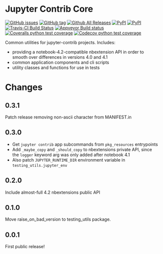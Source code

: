 Jupyter Contrib Core
====================

[![GitHub issues](https://img.shields.io/github/issues/jupyter-contrib/jupyter_contrib_core.svg?maxAge=3600)](https://github.com/jupyter-contrib/jupyter_contrib_core/issues) [![GitHub tag](https://img.shields.io/github/tag/jupyter-contrib/jupyter_contrib_core.svg?maxAge=3600)](https://github.com/jupyter-contrib/jupyter_contrib_core) [![Github All Releases](https://img.shields.io/github/downloads/jupyter-contrib/jupyter_contrib_core/total.svg?maxAge=3600)](https://github.com/jupyter-contrib/jupyter_contrib_core) [![PyPI](https://img.shields.io/pypi/v/jupyter_contrib_core.svg?maxAge=3600)](https://pypi.python.org/pypi/jupyter_contrib_core) [![PyPI](https://img.shields.io/pypi/dm/jupyter_contrib_core.svg?maxAge=3600)](https://pypi.python.org/pypi/jupyter_contrib_core)
<br/>
[![Travis-CI Build Status](https://img.shields.io/travis/Jupyter-contrib/jupyter_contrib_core.svg?maxAge=3600&label=Travis)](https://travis-ci.org/Jupyter-contrib/jupyter_contrib_core) [![Appveyor Build status](https://img.shields.io/appveyor/ci/jcb91/jupyter-contrib-core.svg?maxAge=3600&label=Appveyor)](https://ci.appveyor.com/project/jcb91/jupyter-contrib-core) [![Coveralls python test coverage](https://img.shields.io/coveralls/Jupyter-contrib/jupyter_contrib_core/master.svg?maxAge=3600&label=Coveralls)](https://coveralls.io/github/Jupyter-contrib/jupyter_contrib_core) [![Codecov python test coverage](https://img.shields.io/codecov/c/github/Jupyter-contrib/jupyter_contrib_core/master.svg?maxAge=3600&label=Codecov)](https://codecov.io/gh/Jupyter-contrib/jupyter_contrib_core)

Common utilities for jupyter-contrib projects. Includes:

-   providing a notebook-4.2-compatible nbextension API in order to
    smooth over differences in versions 4.0 and 4.1
-   common application components and cli scripts
-   utility classes and functions for use in tests


Changes
=======

0.3.1
-----

Patch release removing non-ascii character from MANIFEST.in

0.3.0
-----

* Get `jupyter contrib` app subcommands from `pkg_resources` entrypoints
* Add `_maybe_copy` and `_should_copy` to nbextensions private API, since the
  `logger` keyword arg was only added after notebook 4.1
* Also patch `JUPYTER_RUNTIME_DIR` environment variable in
  `testing_utils.jupyter_env`

0.2.0
-----

Include almost-full 4.2 nbextensions public API

0.1.0
-----

Move raise_on_bad_version to testing_utils package.

0.0.1
-----

First public release!

